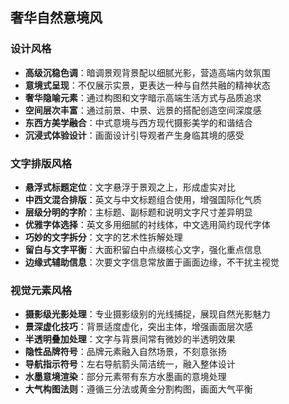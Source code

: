 ## 奢华自然意境风

### 设计风格

- **高级沉稳色调**：暗调景观背景配以细腻光影，营造高端内敛氛围
- **意境式呈现**：不仅展示实景，更表达一种与自然共融的精神状态
- **奢华隐喻元素**：通过构图和文字暗示高端生活方式与品质追求
- **空间层次丰富**：通过前景、中景、远景的搭配创造空间深度感
- **东西方美学融合**：中式意境与西方现代摄影美学的和谐结合
- **沉浸式体验设计**：画面设计引导观者产生身临其境的感受

### 文字排版风格

- **悬浮式标题定位**：文字悬浮于景观之上，形成虚实对比
- **中西文混合排版**：英文与中文标题组合使用，增强国际化气质
- **层级分明的字阶**：主标题、副标题和说明文字尺寸差异明显
- **优雅字体选择**：英文多用细腻的衬线体，中文选用简约现代字体
- **巧妙的文字拆分**：文字的艺术性拆解处理
- **留白与文字平衡**：大面积留白中点缀核心文字，强化重点信息
- **边缘式辅助信息**：次要文字信息常放置于画面边缘，不干扰主视觉

### 视觉元素风格

- **摄影级光影处理**：专业摄影级别的光线捕捉，展现自然光影魅力
- **景深虚化技巧**：背景适度虚化，突出主体，增强画面层次感
- **半透明叠加处理**：文字与背景间常有微妙的半透明效果
- **隐性品牌符号**：品牌元素融入自然场景，不刻意张扬
- **导航指示符号**：左右导航箭头简洁统一，融入整体设计
- **水墨意境渲染**：部分元素带有东方水墨画的意境处理
- **大气构图法则**：遵循三分法或黄金分割构图，画面大气平衡